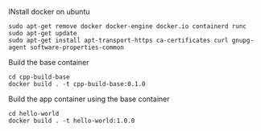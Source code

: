 INstall docker on ubuntu
    
    sudo apt-get remove docker docker-engine docker.io containerd runc
    sudo apt-get update
    sudo apt-get install apt-transport-https ca-certificates curl gnupg-agent software-properties-common

Build the base container

    cd cpp-build-base
    docker build . -t cpp-build-base:0.1.0

Build the app container using the base container

    cd hello-world
    docker build . -t hello-world:1.0.0


